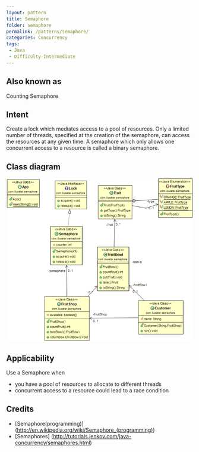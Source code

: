 ```yaml
---
layout: pattern
title: Semaphore
folder: semaphore
permalink: /patterns/semaphore/
categories: Concurrency
tags: 
 - Java
 - Difficulty-Intermediate
---
```


## Also known as
Counting Semaphore

## Intent
Create a lock which mediates access to a pool of resources. 
Only a limited number of threads, specified at the creation 
of the semaphore, can access the resources at any given time.
A semaphore which only allows one concurrent access to a resource
is called a binary semaphore.

## Class diagram
![alt text](./etc/semaphore.png "Semaphore")

## Applicability
Use a Semaphore when 

* you have a pool of resources to allocate to different threads
* concurrent access to a resource could lead to a race condition 

## Credits

* [Semaphore(programming)] (http://en.wikipedia.org/wiki/Semaphore_(programming))
* [Semaphores] (http://tutorials.jenkov.com/java-concurrency/semaphores.html)
